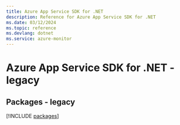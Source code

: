 ```yaml
---
title: Azure App Service SDK for .NET
description: Reference for Azure App Service SDK for .NET
ms.date: 03/12/2024
ms.topic: reference
ms.devlang: dotnet
ms.service: azure-monitor
---
```

# Azure App Service SDK for .NET - legacy
## Packages - legacy
[!INCLUDE [packages](app-service-index.md)]
